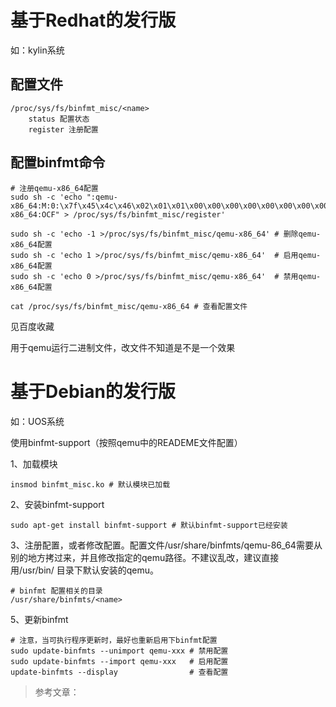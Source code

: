 # 基于Redhat的发行版

如：kylin系统

## 配置文件

```shell
/proc/sys/fs/binfmt_misc/<name>
    status 配置状态
    register 注册配置
```

## 配置binfmt命令

```shell
# 注册qemu-x86_64配置
sudo sh -c 'echo ":qemu-x86_64:M:0:\x7f\x45\x4c\x46\x02\x01\x01\x00\x00\x00\x00\x00\x00\x00\x00\x00\x02\x00\x3e\x00:\xff\xff\xff\xff\xff\xfe\xfe\xfc\xff\xff\xff\xff\xff\xff\xff\xff\xfe\xff\xff\xff:/usr/bin/qemu-x86_64:OCF" > /proc/sys/fs/binfmt_misc/register'

sudo sh -c 'echo -1 >/proc/sys/fs/binfmt_misc/qemu-x86_64' # 删除qemu-x86_64配置
sudo sh -c 'echo 1 >/proc/sys/fs/binfmt_misc/qemu-x86_64'  # 启用qemu-x86_64配置
sudo sh -c 'echo 0 >/proc/sys/fs/binfmt_misc/qemu-x86_64'  # 禁用qemu-x86_64配置

cat /proc/sys/fs/binfmt_misc/qemu-x86_64 # 查看配置文件
```

见百度收藏

用于qemu运行二进制文件，改文件不知道是不是一个效果

# 基于Debian的发行版

如：UOS系统

使用binfmt-support（按照qemu中的READEME文件配置）

1、加载模块

```shell
insmod binfmt_misc.ko # 默认模块已加载
```

2、安装binfmt-support

```shell
sudo apt-get install binfmt-support # 默认binfmt-support已经安装
```

3、注册配置，或者修改配置。配置文件/usr/share/binfmts/qemu-86_64需要从别的地方拷过来，并且修改指定的qemu路径。不建议乱改，建议直接用/usr/bin/ 目录下默认安装的qemu。

```shell
# binfmt 配置相关的目录
/usr/share/binfmts/<name>
```

5、更新binfmt

```shell
# 注意，当可执行程序更新时，最好也重新启用下binfmt配置
sudo update-binfmts --unimport qemu-xxx # 禁用配置
sudo update-binfmts --import qemu-xxx   # 启用配置
update-binfmts --display                # 查看配置
```

> 参考文章：